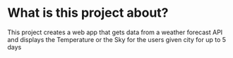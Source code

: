 # What is this project about?
This project creates a web app that gets data from a weather forecast API and 
displays the Temperature or the Sky for the users given city for up to 5 days